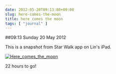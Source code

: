 ```yaml
---
date: 2012-05-20T09:13:08+09:00
slug: here-comes-the-moon
title: here comes the moon
tags: [ "journal" ]
---
```


##09:13 Sunday 20 May 2012

This is a snapshot from Star Walk app on Lin's iPad.

 

[![Here_comes_the_moon](https://getfile6.posterous.com/getfile/files.posterous.com/temp-2012-05-19/hECypAflBmtciqfgwBCfAemkppqsEzzknnuuqmCIJpAIlkfdlCdDxBGkEAch/here_comes_the_moon.jpg.scaled500.jpg)](https://getfile0.posterous.com/getfile/files.posterous.com/temp-2012-05-19/hECypAflBmtciqfgwBCfAemkppqsEzzknnuuqmCIJpAIlkfdlCdDxBGkEAch/here_comes_the_moon.jpg.scaled1000.jpg)

22 hours to go!
